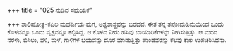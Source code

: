 +++
title = "025 ನುಡಿದ ಸಮಯಕೆ"

+++
ಶಾಲಿಹೋತ್ರ-ಕಪಿಲ ಮಹರ್ಷಿಯ ಮಗ, ಅಶ್ವಶಾಸ್ತ್ರವನ್ನು ಬರೆದವ. ಈತ ತನ್ನ ತಪೋಮಹಿಮೆಯಿಂದ ಒಂದು ಕೊಳವನ್ನೂ ಒಂದು ವೃಕ್ಷವನ್ನೂ ಕಲ್ಪಿಸಿದ್ದ. ಆ ಕೊಳದ ನೀರು ಹಸಿವು ಬಾಯಾರಿಕೆಗಳನ್ನು ನೀಗಿಸುತ್ತಿತ್ತು. ಆ ಮರದ ನೆರಳು, ಬಿಸಿಲು, ಫಳಿ, ಮಳೆ, ಗಾಳಿಗಳ ಭಯವನ್ನು ದೂರ ಮಾಡುತ್ತಿತ್ತು ಪಾಂಡವರನ್ನು ಕೆಲವು ಕಾಲ ಉಪಚರಿಸಿದನು.